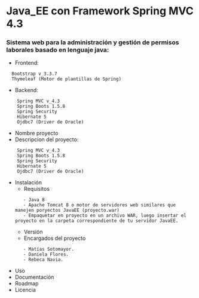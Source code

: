 # Java_EE con Framework Spring MVC 4.3
### Sistema web para la administración y gestión de permisos laborales basado en lenguaje java:

- Frontend:
```
  Bootstrap v_3.3.7
  Thymeleaf (Motor de plantillas de Spring)
```
- Backend:
```
    Spring MVC v_4.3
    Spring Boots 1.5.8
    Spring Security
    Hibernate 5
    Ojdbc7 (Driver de Oracle)
```
- Nombre proyecto
- Descripcion del proyecto:
```
    Spring MVC v_4.3
    Spring Boots 1.5.8
    Spring Security
    Hibernate 5
    Ojdbc7 (Driver de Oracle)
```
- Instalación
	- Requisitos
	```
	   - Java 8
	   - Apache Tomcat 8 o motor de servidores web similares que manejen poryectos JavaEE (proyecto.war)
	   - Empaquetar en proyecto en un archivo WAR, luego insertar el proyecto en la carpeta correspondiente de tu servidor JavaEE.
	```
	- Versión
	- Encargados del proyecto
	```
	   - Matías Sotomayor.
	   - Daniela Flores.
	   - Rebeca Navia.
	```
- Uso
- Documentación
- Roadmap
- Licencia
